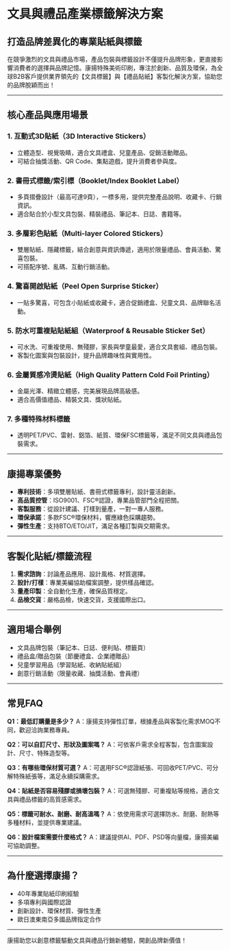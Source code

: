 # 文具與禮品產業標籤解決方案

## 打造品牌差異化的專業貼紙與標籤

在競爭激烈的文具與禮品市場，產品包裝與標籤設計不僅提升品牌形象，更直接影響消費者的選擇與品牌記憶。康揚特殊美術印刷，專注於創新、品質及環保，為全球B2B客戶提供業界領先的【文具標籤】與【禮品貼紙】客製化解決方案，協助您的品牌脫穎而出！

---

## 核心產品與應用場景

### 1. 互動式3D貼紙（3D Interactive Stickers）
- 立體造型、視覺吸睛，適合文具禮盒、兒童產品、促銷活動贈品。
- 可結合抽獎活動、QR Code、集點遊戲，提升消費者參與度。

### 2. 書冊式標籤/索引標（Booklet/Index Booklet Label）
- 多頁摺疊設計（最高可達9頁），一標多用，提供完整產品說明、收藏卡、行銷資訊。
- 適合貼合於小型文具包裝、精裝禮品、筆記本、日誌、書籍等。

### 3. 多層彩色貼紙（Multi-layer Colored Stickers）
- 雙層貼紙、隱藏標籤，結合創意與資訊傳遞，適用於限量禮品、會員活動、驚喜包裝。
- 可搭配序號、亂碼、互動行銷活動。

### 4. 驚喜開啟貼紙（Peel Open Surprise Sticker）
- 一貼多驚喜，可包含小貼紙或收藏卡，適合促銷禮盒、兒童文具、品牌聯名活動。

### 5. 防水可重複貼貼紙組（Waterproof & Reusable Sticker Set）
- 可水洗、可重複使用、無殘膠，家長與學童最愛，適合文具套組、禮品包裝。
- 客製化圖案與包裝設計，提升品牌趣味性與實用性。

### 6. 金屬質感冷燙貼紙（High Quality Pattern Cold Foil Printing）
- 金屬光澤、精緻立體感，完美展現品牌高級感。
- 適合高價值禮品、精裝文具、獎狀貼紙。

### 7. 多種特殊材料標籤
- 透明PET/PVC、雷射、鋁箔、紙質、環保FSC標籤等，滿足不同文具與禮品包裝需求。

---

## 康揚專業優勢

- **專利技術**：多項雙層貼紙、書冊式標籤專利，設計靈活創新。
- **高品質控管**：ISO9001、FSC®認證，專業品管部門全程把關。
- **客製服務**：從設計建議、打樣到量產，一對一專人服務。
- **環保承諾**：多款FSC®環保材料，響應綠色採購趨勢。
- **彈性生產**：支持BTO/ETO/JIT，滿足各種訂製與交期需求。

---

## 客製化貼紙/標籤流程

1. **需求諮詢**：討論產品應用、設計風格、材質選擇。
2. **設計/打樣**：專業美編協助檔案調整，提供樣品確認。
3. **量產印製**：全自動化生產，確保品質穩定。
4. **品檢交貨**：嚴格品檢，快速交貨，支援國際出口。

---

## 適用場合舉例

- 文具品牌包裝（筆記本、日誌、便利貼、標籤頁）
- 禮品盒/贈品包裝（節慶禮盒、企業禮贈品）
- 兒童學習用品（學習貼紙、收納貼紙組）
- 創意行銷活動（限量收藏、抽獎活動、會員禮）

---

## 常見FAQ

**Q1：最低訂購量是多少？**
A：康揚支持彈性訂單，根據產品與客製化需求MOQ不同，歡迎洽詢業務專員。

**Q2：可以自訂尺寸、形狀及圖案嗎？**
A：可依客戶需求全程客製，包含圖案設計、尺寸、特殊造型等。

**Q3：有哪些環保材質可選？**
A：可選用FSC®認證紙張、可回收PET/PVC、可分解特殊紙張等，滿足永續採購需求。

**Q4：貼紙是否容易殘膠或損壞包裝？**
A：可選無殘膠、可重複貼等規格，適合文具與禮品標籤的高質感需求。

**Q5：標籤可耐水、耐磨、耐高溫嗎？**
A：依使用需求可選擇防水、耐磨、耐熱等多種材料，並提供專業建議。

**Q6：設計檔案需要什麼格式？**
A：建議提供AI、PDF、PSD等向量檔，康揚美編可協助調整。

---

## 為什麼選擇康揚？

- 40年專業貼紙印刷經驗
- 多項專利與國際認證
- 創新設計、環保材質、彈性生產
- 歐日澳東南亞多國品牌指定合作

---

康揚助您以創意標籤驅動文具與禮品行銷新體驗，開創品牌新價值！